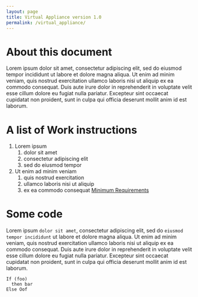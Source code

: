 ```yaml
---
layout: page
title: Virtual Appliance version 1.0
permalink: /virtual_appliance/
---
```


# About this document

Lorem ipsum dolor sit amet, consectetur adipiscing elit, sed do eiusmod tempor incididunt ut labore et dolore magna aliqua. Ut enim ad minim veniam, quis nostrud exercitation ullamco laboris nisi ut aliquip ex ea commodo consequat. Duis aute irure dolor in reprehenderit in voluptate velit esse cillum dolore eu fugiat nulla pariatur. Excepteur sint occaecat cupidatat non proident, sunt in culpa qui officia deserunt mollit anim id est laborum.

# A list of Work instructions
1. Lorem ipsum
    1. dolor sit amet
    2. consectetur adipiscing elit
    3. sed do eiusmod tempor
2. Ut enim ad minim veniam
    1. quis nostrud exercitation
    2. ullamco laboris nisi ut aliquip
    3. ex ea commodo consequat [Minimum Requirements](minimum-requirements)

# Some code
Lorem ipsum `dolor sit amet`, consectetur adipiscing elit, sed do `eiusmod tempor incididunt` ut labore et dolore magna aliqua. Ut enim ad minim veniam, quis nostrud exercitation ullamco laboris nisi ut aliquip ex ea commodo consequat. Duis aute irure dolor in reprehenderit in voluptate velit esse cillum dolore eu fugiat nulla pariatur. Excepteur sint occaecat cupidatat non proident, sunt in culpa qui officia deserunt mollit anim id est laborum.

```
If (foo)
  then bar
Else Oof
```
